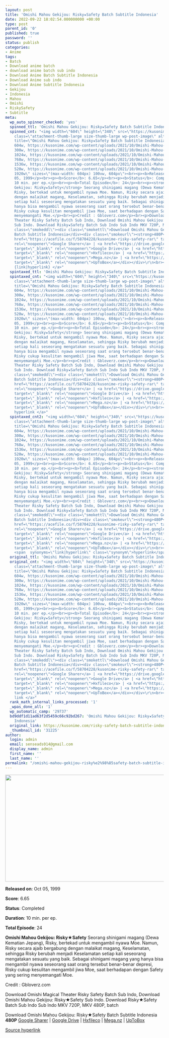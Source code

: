 ```yaml
---
layout: post
title: 'Omishi Mahou Gekijou: Risky★Safety Batch Subtitle Indonesia'
date: 2022-09-22 18:02:54.000000000 +00:00
type: post
parent_id: '0'
published: true
password: ''
status: publish
categories:
- Anime
tags:
- Batch
- Download anime batch
- download anime batch sub indo
- Download Anime Batch Subtitle Indonesia
- Download Anime sub indo
- Download Anime Subtitle Indonesia
- Gekijou
- Indonesia
- Mahou
- Omishi
- RiskySafety
- Subtitle
meta:
  wp_auto_spinner_checked: 'yes'
  spinned_ttl: 'Omishi Mahou Gekijou: Risky★Safety Batch Subtitle Indonesia'
  spinned_cnt: "<img width=\"604\" height=\"340\" src=\"https://kusonime.com/wp-content/uploads/2021/10/Omishi-Mahou-Gekijou-Risky-Safety-604x340.jpg\"
    class=\"attachment-thumb-large size-thumb-large wp-post-image\" alt=\"\" loading=\"lazy\"
    title=\"Omishi Mahou Gekijou: Risky★Safety Batch Subtitle Indonesia\" srcset=\"https://kusonime.com/wp-content/uploads/2021/10/Omishi-Mahou-Gekijou-Risky-Safety-604x340.jpg
    604w, https://kusonime.com/wp-content/uploads/2021/10/Omishi-Mahou-Gekijou-Risky-Safety-300x169.jpg
    300w, https://kusonime.com/wp-content/uploads/2021/10/Omishi-Mahou-Gekijou-Risky-Safety-1024x576.jpg
    1024w, https://kusonime.com/wp-content/uploads/2021/10/Omishi-Mahou-Gekijou-Risky-Safety-768x432.jpg
    768w, https://kusonime.com/wp-content/uploads/2021/10/Omishi-Mahou-Gekijou-Risky-Safety-1536x864.jpg
    1536w, https://kusonime.com/wp-content/uploads/2021/10/Omishi-Mahou-Gekijou-Risky-Safety-520x293.jpg
    520w, https://kusonime.com/wp-content/uploads/2021/10/Omishi-Mahou-Gekijou-Risky-Safety.jpg
    1920w\" sizes=\"(max-width: 604px) 100vw, 604px\"><br><p><b>Released on</b>: Oct
    05, 1999</p><br><p><b>Score</b>: 6.65</p><br><p><b>Status</b>: Completed</p><br><p><b>Duration</b>:
    10 min. per ep.</p><br><p><b>Total Episode</b>: 24</p><br><p><strong>Omishi Mahou
    Gekijou: Risky★Safety</strong> Seorang shinigami magang (Dewa Kematian Jepang),
    Risky, bertekad untuk mengambil nyawa Moe. Namun, Risky secara ajaib bergabung
    dengan malaikat magang, Keselamatan, sehingga Risky berubah menjadi Keselamatan
    setiap kali seseorang mengatakan sesuatu yang baik. Sebagai shinigami magang yang
    hanya bisa mengambil nyawa seseorang saat orang tersebut benar-benar depresi,
    Risky cukup kesulitan mengambil jiwa Moe, saat berhadapan dengan Safety yang sering
    menyemangati Moe.</p><br><p>Credit : Gbloverz.com</p><br><p>Download Omishi Magical
    Theater Risky Safety Batch Sub Indo, Download Omishi Mahou Gekijou: Risky★Safety
    Sub Indo. Download Risky★Safety Batch Sub Indo Sub Indo MKV 720P, MKV 480P, batch</p><br><div
    class=\"smokeddl\"><div class=\"smokettl\">Download Omishi Mahou Gekijou: Risky★Safety
    Batch Subtitle Indonesia</div><div class=\"smokeurl\"><strong>480P</strong> <a
    href=\"https://acefile.co/f/58704228/kusonime-risky-safety-rar\" target=\"_blank\"
    rel=\"noopener\">Google Sharer</a> | <a href=\"https://drive.google.com/uc?export=download&amp;id=1IY9I0NfhjSXQhoUEesaXfHnkCNSD-9d9\"
    target=\"_blank\" rel=\"noopener\">Google Drive</a> | <a href=\"https://hxfile.co/p2r5gsg6vhsf\"
    target=\"_blank\" rel=\"noopener\">Hxfileco</a> | <a href=\"https://mega.nz/file/hhkAjBLR#HNcE8O44mh9byI5wL64r_ke230LfATIq-FNNaKOu1vc\"
    target=\"_blank\" rel=\"noopener\">Mega.nz</a> | <a href=\"https://uptobox.com/0cyzdubd97dk\"
    target=\"_blank\" rel=\"noopener\">UpToBox</a></div></div>\r\n<br><a href=\"https://kusonime.com/risky-safety-batch-subtitle-indonesia/\">Source
    {link|hyperlink} </a>"
  spintaxed_ttl: 'Omishi Mahou Gekijou: Risky★Safety Batch Subtitle Indonesia'
  spintaxed_cnt: "<img width=\"604\" height=\"340\" src=\"https://kusonime.com/wp-content/uploads/2021/10/Omishi-Mahou-Gekijou-Risky-Safety-604x340.jpg\"
    class=\"attachment-thumb-large size-thumb-large wp-post-image\" alt=\"\" loading=\"lazy\"
    title=\"Omishi Mahou Gekijou: Risky★Safety Batch Subtitle Indonesia\" srcset=\"https://kusonime.com/wp-content/uploads/2021/10/Omishi-Mahou-Gekijou-Risky-Safety-604x340.jpg
    604w, https://kusonime.com/wp-content/uploads/2021/10/Omishi-Mahou-Gekijou-Risky-Safety-300x169.jpg
    300w, https://kusonime.com/wp-content/uploads/2021/10/Omishi-Mahou-Gekijou-Risky-Safety-1024x576.jpg
    1024w, https://kusonime.com/wp-content/uploads/2021/10/Omishi-Mahou-Gekijou-Risky-Safety-768x432.jpg
    768w, https://kusonime.com/wp-content/uploads/2021/10/Omishi-Mahou-Gekijou-Risky-Safety-1536x864.jpg
    1536w, https://kusonime.com/wp-content/uploads/2021/10/Omishi-Mahou-Gekijou-Risky-Safety-520x293.jpg
    520w, https://kusonime.com/wp-content/uploads/2021/10/Omishi-Mahou-Gekijou-Risky-Safety.jpg
    1920w\" sizes=\"(max-width: 604px) 100vw, 604px\"><br><p><b>Released on</b>: Oct
    05, 1999</p><br><p><b>Score</b>: 6.65</p><br><p><b>Status</b>: Completed</p><br><p><b>Duration</b>:
    10 min. per ep.</p><br><p><b>Total Episode</b>: 24</p><br><p><strong>Omishi Mahou
    Gekijou: Risky★Safety</strong> Seorang shinigami magang (Dewa Kematian Jepang),
    Risky, bertekad untuk mengambil nyawa Moe. Namun, Risky secara ajaib bergabung
    dengan malaikat magang, Keselamatan, sehingga Risky berubah menjadi Keselamatan
    setiap kali seseorang mengatakan sesuatu yang baik. Sebagai shinigami magang yang
    hanya bisa mengambil nyawa seseorang saat orang tersebut benar-benar depresi,
    Risky cukup kesulitan mengambil jiwa Moe, saat berhadapan dengan Safety yang sering
    menyemangati Moe.</p><br><p>Credit : Gbloverz.com</p><br><p>Download Omishi Magical
    Theater Risky Safety Batch Sub Indo, Download Omishi Mahou Gekijou: Risky★Safety
    Sub Indo. Download Risky★Safety Batch Sub Indo Sub Indo MKV 720P, MKV 480P, batch</p><br><div
    class=\"smokeddl\"><div class=\"smokettl\">Download Omishi Mahou Gekijou: Risky★Safety
    Batch Subtitle Indonesia</div><div class=\"smokeurl\"><strong>480P</strong> <a
    href=\"https://acefile.co/f/58704228/kusonime-risky-safety-rar\" target=\"_blank\"
    rel=\"noopener\">Google Sharer</a> | <a href=\"https://drive.google.com/uc?export=download&amp;id=1IY9I0NfhjSXQhoUEesaXfHnkCNSD-9d9\"
    target=\"_blank\" rel=\"noopener\">Google Drive</a> | <a href=\"https://hxfile.co/p2r5gsg6vhsf\"
    target=\"_blank\" rel=\"noopener\">Hxfileco</a> | <a href=\"https://mega.nz/file/hhkAjBLR#HNcE8O44mh9byI5wL64r_ke230LfATIq-FNNaKOu1vc\"
    target=\"_blank\" rel=\"noopener\">Mega.nz</a> | <a href=\"https://uptobox.com/0cyzdubd97dk\"
    target=\"_blank\" rel=\"noopener\">UpToBox</a></div></div>\r\n<br><a href=\"https://kusonime.com/risky-safety-batch-subtitle-indonesia/\">Source
    hyperlink </a>"
  spintaxed_cnt2: "<img width=\"604\" height=\"340\" src=\"https://kusonime.com/wp-content/uploads/2021/10/Omishi-Mahou-Gekijou-Risky-Safety-604x340.jpg\"
    class=\"attachment-thumb-large size-thumb-large wp-post-image\" alt=\"\" loading=\"lazy\"
    title=\"Omishi Mahou Gekijou: Risky★Safety Batch Subtitle Indonesia\" srcset=\"https://kusonime.com/wp-content/uploads/2021/10/Omishi-Mahou-Gekijou-Risky-Safety-604x340.jpg
    604w, https://kusonime.com/wp-content/uploads/2021/10/Omishi-Mahou-Gekijou-Risky-Safety-300x169.jpg
    300w, https://kusonime.com/wp-content/uploads/2021/10/Omishi-Mahou-Gekijou-Risky-Safety-1024x576.jpg
    1024w, https://kusonime.com/wp-content/uploads/2021/10/Omishi-Mahou-Gekijou-Risky-Safety-768x432.jpg
    768w, https://kusonime.com/wp-content/uploads/2021/10/Omishi-Mahou-Gekijou-Risky-Safety-1536x864.jpg
    1536w, https://kusonime.com/wp-content/uploads/2021/10/Omishi-Mahou-Gekijou-Risky-Safety-520x293.jpg
    520w, https://kusonime.com/wp-content/uploads/2021/10/Omishi-Mahou-Gekijou-Risky-Safety.jpg
    1920w\" sizes=\"(max-width: 604px) 100vw, 604px\"><br><p><b>Released on</b>: Oct
    05, 1999</p><br><p><b>Score</b>: 6.65</p><br><p><b>Status</b>: Completed</p><br><p><b>Duration</b>:
    10 min. per ep.</p><br><p><b>Total Episode</b>: 24</p><br><p><strong>Omishi Mahou
    Gekijou: Risky★Safety</strong> Seorang shinigami magang (Dewa Kematian Jepang),
    Risky, bertekad untuk mengambil nyawa Moe. Namun, Risky secara ajaib bergabung
    dengan malaikat magang, Keselamatan, sehingga Risky berubah menjadi Keselamatan
    setiap kali seseorang mengatakan sesuatu yang baik. Sebagai shinigami magang yang
    hanya bisa mengambil nyawa seseorang saat orang tersebut benar-benar depresi,
    Risky cukup kesulitan mengambil jiwa Moe, saat berhadapan dengan Safety yang sering
    menyemangati Moe.</p><br><p>Credit : Gbloverz.com</p><br><p>Download Omishi Magical
    Theater Risky Safety Batch Sub Indo, Download Omishi Mahou Gekijou: Risky★Safety
    Sub Indo. Download Risky★Safety Batch Sub Indo Sub Indo MKV 720P, MKV 480P, batch</p><br><div
    class=\"smokeddl\"><div class=\"smokettl\">Download Omishi Mahou Gekijou: Risky★Safety
    Batch Subtitle Indonesia</div><div class=\"smokeurl\"><strong>480P</strong> <a
    href=\"https://acefile.co/f/58704228/kusonime-risky-safety-rar\" target=\"_blank\"
    rel=\"noopener\">Google Sharer</a> | <a href=\"https://drive.google.com/uc?export=download&amp;id=1IY9I0NfhjSXQhoUEesaXfHnkCNSD-9d9\"
    target=\"_blank\" rel=\"noopener\">Google Drive</a> | <a href=\"https://hxfile.co/p2r5gsg6vhsf\"
    target=\"_blank\" rel=\"noopener\">Hxfileco</a> | <a href=\"https://mega.nz/file/hhkAjBLR#HNcE8O44mh9byI5wL64r_ke230LfATIq-FNNaKOu1vc\"
    target=\"_blank\" rel=\"noopener\">Mega.nz</a> | <a href=\"https://uptobox.com/0cyzdubd97dk\"
    target=\"_blank\" rel=\"noopener\">UpToBox</a></div></div>\r\n<br><a href=\"https://kusonime.com/risky-safety-batch-subtitle-indonesia/\">Source
    <span  synonyms=\"link|hyperlink\" class=\"synonym\">hyperlink</span> </a>"
  original_ttl: 'Omishi Mahou Gekijou: Risky★Safety Batch Subtitle Indonesia'
  original_cnt: "<img width=\"604\" height=\"340\" src=\"https://kusonime.com/wp-content/uploads/2021/10/Omishi-Mahou-Gekijou-Risky-Safety-604x340.jpg\"
    class=\"attachment-thumb-large size-thumb-large wp-post-image\" alt=\"\" loading=\"lazy\"
    title=\"Omishi Mahou Gekijou: Risky★Safety Batch Subtitle Indonesia\" srcset=\"https://kusonime.com/wp-content/uploads/2021/10/Omishi-Mahou-Gekijou-Risky-Safety-604x340.jpg
    604w, https://kusonime.com/wp-content/uploads/2021/10/Omishi-Mahou-Gekijou-Risky-Safety-300x169.jpg
    300w, https://kusonime.com/wp-content/uploads/2021/10/Omishi-Mahou-Gekijou-Risky-Safety-1024x576.jpg
    1024w, https://kusonime.com/wp-content/uploads/2021/10/Omishi-Mahou-Gekijou-Risky-Safety-768x432.jpg
    768w, https://kusonime.com/wp-content/uploads/2021/10/Omishi-Mahou-Gekijou-Risky-Safety-1536x864.jpg
    1536w, https://kusonime.com/wp-content/uploads/2021/10/Omishi-Mahou-Gekijou-Risky-Safety-520x293.jpg
    520w, https://kusonime.com/wp-content/uploads/2021/10/Omishi-Mahou-Gekijou-Risky-Safety.jpg
    1920w\" sizes=\"(max-width: 604px) 100vw, 604px\"><br><p><b>Released on</b>: Oct
    05, 1999</p><br><p><b>Score</b>: 6.65</p><br><p><b>Status</b>: Completed</p><br><p><b>Duration</b>:
    10 min. per ep.</p><br><p><b>Total Episode</b>: 24</p><br><p><strong>Omishi Mahou
    Gekijou: Risky★Safety</strong> Seorang shinigami magang (Dewa Kematian Jepang),
    Risky, bertekad untuk mengambil nyawa Moe. Namun, Risky secara ajaib bergabung
    dengan malaikat magang, Keselamatan, sehingga Risky berubah menjadi Keselamatan
    setiap kali seseorang mengatakan sesuatu yang baik. Sebagai shinigami magang yang
    hanya bisa mengambil nyawa seseorang saat orang tersebut benar-benar depresi,
    Risky cukup kesulitan mengambil jiwa Moe, saat berhadapan dengan Safety yang sering
    menyemangati Moe.</p><br><p>Credit : Gbloverz.com</p><br><p>Download Omishi Magical
    Theater Risky Safety Batch Sub Indo, Download Omishi Mahou Gekijou: Risky★Safety
    Sub Indo. Download Risky★Safety Batch Sub Indo Sub Indo MKV 720P, MKV 480P, batch</p><br><div
    class=\"smokeddl\"><div class=\"smokettl\">Download Omishi Mahou Gekijou: Risky★Safety
    Batch Subtitle Indonesia</div><div class=\"smokeurl\"><strong>480P</strong> <a
    href=\"https://acefile.co/f/58704228/kusonime-risky-safety-rar\" target=\"_blank\"
    rel=\"noopener\">Google Sharer</a> | <a href=\"https://drive.google.com/uc?export=download&amp;id=1IY9I0NfhjSXQhoUEesaXfHnkCNSD-9d9\"
    target=\"_blank\" rel=\"noopener\">Google Drive</a> | <a href=\"https://hxfile.co/p2r5gsg6vhsf\"
    target=\"_blank\" rel=\"noopener\">Hxfileco</a> | <a href=\"https://mega.nz/file/hhkAjBLR#HNcE8O44mh9byI5wL64r_ke230LfATIq-FNNaKOu1vc\"
    target=\"_blank\" rel=\"noopener\">Mega.nz</a> | <a href=\"https://uptobox.com/0cyzdubd97dk\"
    target=\"_blank\" rel=\"noopener\">UpToBox</a></div></div>\r\n<br><a href=\"https://kusonime.com/risky-safety-batch-subtitle-indonesia/\">Source
    link </a>"
  rank_math_internal_links_processed: '1'
  _wpas_done_all: '1'
  wp_automatic_camp: '29737'
  bd9ddf1d11ad63f2d5459c66c92bd267: 'Omishi Mahou Gekijou: Risky★Safety Batch Subtitle
    Indonesia'
  original_link: https://kusonime.com/risky-safety-batch-subtitle-indonesia/
  _thumbnail_id: '31225'
author:
  login: admin
  email: senseads014@gmail.com
  display_name: admin
  first_name: ''
  last_name: ''
permalink: "/omishi-mahou-gekijou-risky%e2%98%85safety-batch-subtitle-indonesia/"
---
```

<p><img width="604" height="340" src="{{ site.baseurl }}/assets/2022/09/Omishi-Mahou-Gekijou-Risky-Safety-604x340.jpg" class="attachment-thumb-large size-thumb-large wp-post-image" alt="" loading="lazy" title="Omishi Mahou Gekijou: Risky★Safety Batch Subtitle Indonesia" srcset="https://kusonime.com/wp-content/uploads/2021/10/Omishi-Mahou-Gekijou-Risky-Safety-604x340.jpg 604w, https://kusonime.com/wp-content/uploads/2021/10/Omishi-Mahou-Gekijou-Risky-Safety-300x169.jpg 300w, https://kusonime.com/wp-content/uploads/2021/10/Omishi-Mahou-Gekijou-Risky-Safety-1024x576.jpg 1024w, https://kusonime.com/wp-content/uploads/2021/10/Omishi-Mahou-Gekijou-Risky-Safety-768x432.jpg 768w, https://kusonime.com/wp-content/uploads/2021/10/Omishi-Mahou-Gekijou-Risky-Safety-1536x864.jpg 1536w, https://kusonime.com/wp-content/uploads/2021/10/Omishi-Mahou-Gekijou-Risky-Safety-520x293.jpg 520w, https://kusonime.com/wp-content/uploads/2021/10/Omishi-Mahou-Gekijou-Risky-Safety.jpg 1920w" sizes="(max-width: 604px) 100vw, 604px" />
<p><b>Released on</b>: Oct 05, 1999</p>
<p>
<p><b>Score</b>: 6.65</p>
<p>
<p><b>Status</b>: Completed</p>
<p>
<p><b>Duration</b>: 10 min. per ep.</p>
<p>
<p><b>Total Episode</b>: 24</p>
<p>
<p><strong>Omishi Mahou Gekijou: Risky★Safety</strong> Seorang shinigami magang (Dewa Kematian Jepang), Risky, bertekad untuk mengambil nyawa Moe. Namun, Risky secara ajaib bergabung dengan malaikat magang, Keselamatan, sehingga Risky berubah menjadi Keselamatan setiap kali seseorang mengatakan sesuatu yang baik. Sebagai shinigami magang yang hanya bisa mengambil nyawa seseorang saat orang tersebut benar-benar depresi, Risky cukup kesulitan mengambil jiwa Moe, saat berhadapan dengan Safety yang sering menyemangati Moe.</p>
<p>
<p>Credit : Gbloverz.com</p>
<p>
<p>Download Omishi Magical Theater Risky Safety Batch Sub Indo, Download Omishi Mahou Gekijou: Risky★Safety Sub Indo. Download Risky★Safety Batch Sub Indo Sub Indo MKV 720P, MKV 480P, batch</p>
<p>
<div class="smokeddl">
<div class="smokettl">Download Omishi Mahou Gekijou: Risky★Safety Batch Subtitle Indonesia</div>
<div class="smokeurl"><strong>480P</strong> <a href="https://acefile.co/f/58704228/kusonime-risky-safety-rar" target="_blank" rel="noopener">Google Sharer</a> | <a href="https://drive.google.com/uc?export=download&amp;id=1IY9I0NfhjSXQhoUEesaXfHnkCNSD-9d9" target="_blank" rel="noopener">Google Drive</a> | <a href="https://hxfile.co/p2r5gsg6vhsf" target="_blank" rel="noopener">Hxfileco</a> | <a href="https://mega.nz/file/hhkAjBLR#HNcE8O44mh9byI5wL64r_ke230LfATIq-FNNaKOu1vc" target="_blank" rel="noopener">Mega.nz</a> | <a href="https://uptobox.com/0cyzdubd97dk" target="_blank" rel="noopener">UpToBox</a></div>
</div>
<p><a href="https://kusonime.com/risky-safety-batch-subtitle-indonesia/">Source hyperlink </a></p>

